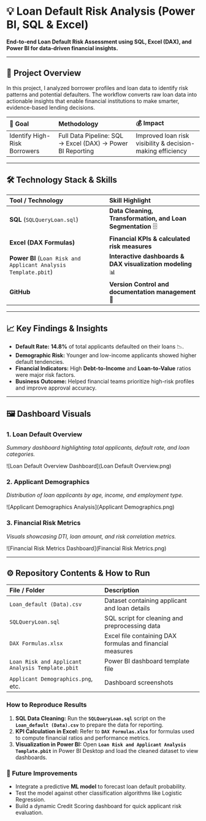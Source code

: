 # 💡 Loan Default Risk Analysis (Power BI, SQL & Excel)

**End-to-end Loan Default Risk Assessment using SQL, Excel (DAX), and Power BI for data-driven financial insights.**

---

## 🚀 Project Overview

In this project, I analyzed borrower profiles and loan data to identify risk patterns and potential defaulters. The workflow converts raw loan data into actionable insights that enable financial institutions to make smarter, evidence-based lending decisions.

| 🎯 **Goal** | **Methodology** | 💰 **Impact** |
| :--- | :--- | :--- |
| Identify High-Risk Borrowers | Full Data Pipeline: SQL → Excel (DAX) → Power BI Reporting | Improved loan risk visibility & decision-making efficiency |

---

## 🛠️ Technology Stack & Skills

| Tool / Technology | Skill Highlight |
| :--- | :--- |
| **SQL** (`SQLQueryLoan.sql`) | **Data Cleaning, Transformation, and Loan Segmentation** 🗄️ |
| **Excel (DAX Formulas)** | **Financial KPIs & calculated risk measures** |
| **Power BI** (`Loan Risk and Applicant Analysis Template.pbit`) | **Interactive dashboards & DAX visualization modeling** 📊 |
| **GitHub** | **Version Control and documentation management** 📂 |

---

## 📈 Key Findings & Insights

* **Default Rate:** **14.8%** of total applicants defaulted on their loans 📉.
* **Demographic Risk:** Younger and low-income applicants showed higher default tendencies.
* **Financial Indicators:** High **Debt-to-Income** and **Loan-to-Value** ratios were major risk factors.
* **Business Outcome:** Helped financial teams prioritize high-risk profiles and improve approval accuracy.

---

## 🖼️ Dashboard Visuals

### 1. Loan Default Overview
*Summary dashboard highlighting total applicants, default rate, and loan categories.*

![Loan Default Overview Dashboard](Loan Default Overview.png)

### 2. Applicant Demographics
*Distribution of loan applicants by age, income, and employment type.*

![Applicant Demographics Analysis](Applicant Demographics.png)

### 3. Financial Risk Metrics
*Visuals showcasing DTI, loan amount, and risk correlation metrics.*

![Financial Risk Metrics Dashboard](Financial Risk Metrics.png)

---

## ⚙️ Repository Contents & How to Run

| File / Folder | Description |
| :--- | :--- |
| `Loan_default (Data).csv` | Dataset containing applicant and loan details |
| `SQLQueryLoan.sql` | SQL script for cleaning and preprocessing data |
| `DAX Formulas.xlsx` | Excel file containing DAX formulas and financial measures |
| `Loan Risk and Applicant Analysis Template.pbit` | Power BI dashboard template file |
| `Applicant Demographics.png`, etc. | Dashboard screenshots |

### How to Reproduce Results

1.  **SQL Data Cleaning:** Run the **`SQLQueryLoan.sql`** script on the **`Loan_default (Data).csv`** to prepare the data for reporting.
2.  **KPI Calculation in Excel:** Refer to **`DAX Formulas.xlsx`** for formulas used to compute financial ratios and performance metrics.
3.  **Visualization in Power BI:** Open **`Loan Risk and Applicant Analysis Template.pbit`** in Power BI Desktop and load the cleaned dataset to view dashboards.

### 🔮 Future Improvements

* Integrate a predictive **ML model** to forecast loan default probability.
* Test the model against other classification algorithms like Logistic Regression.
* Build a dynamic Credit Scoring dashboard for quick applicant risk evaluation.
